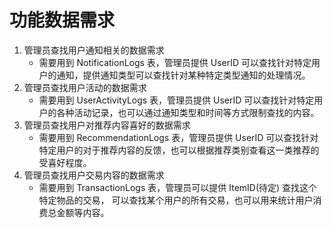# 功能数据需求

1. 管理员查找用户通知相关的数据需求
    - 需要用到 NotificationLogs 表，管理员提供 UserID 可以查找针对特定用户的通知，提供通知类型可以查找针对某种特定类型通知的处理情况。
2. 管理员查找用户活动的数据需求
    - 需要用到 UserActivityLogs 表，管理员提供 UserID 可以查找针对特定用户的各种活动记录，也可以通过通知类型和时间等方式限制查找的内容。
3. 管理员查找用户对推荐内容喜好的数据需求
    - 需要用到 RecommendationLogs 表，管理员提供 UserID 可以查找针对特定用户的对于推荐内容的反馈，也可以根据推荐类别查看这一类推荐的受喜好程度。
4. 管理员查找用户交易内容的数据需求
    - 需要用到 TransactionLogs 表，管理员可以提供 ItemID(待定) 查找这个特定物品的交易， 可以查找某个用户的所有交易，也可以用来统计用户消费总金额等内容。
